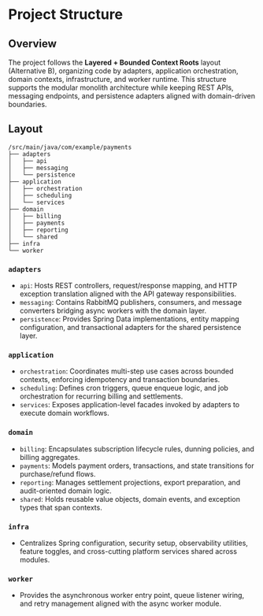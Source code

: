 # Project Structure

## Overview
The project follows the **Layered + Bounded Context Roots** layout (Alternative B), organizing code by adapters, application orchestration, domain contexts, infrastructure, and worker runtime. This structure supports the modular monolith architecture while keeping REST APIs, messaging endpoints, and persistence adapters aligned with domain-driven boundaries.

## Layout
```
/src/main/java/com/example/payments
├── adapters
│   ├── api
│   ├── messaging
│   └── persistence
├── application
│   ├── orchestration
│   ├── scheduling
│   └── services
├── domain
│   ├── billing
│   ├── payments
│   ├── reporting
│   └── shared
├── infra
└── worker
```

### `adapters`
- `api`: Hosts REST controllers, request/response mapping, and HTTP exception translation aligned with the API gateway responsibilities.
- `messaging`: Contains RabbitMQ publishers, consumers, and message converters bridging async workers with the domain layer.
- `persistence`: Provides Spring Data implementations, entity mapping configuration, and transactional adapters for the shared persistence layer.

### `application`
- `orchestration`: Coordinates multi-step use cases across bounded contexts, enforcing idempotency and transaction boundaries.
- `scheduling`: Defines cron triggers, queue enqueue logic, and job orchestration for recurring billing and settlements.
- `services`: Exposes application-level facades invoked by adapters to execute domain workflows.

### `domain`
- `billing`: Encapsulates subscription lifecycle rules, dunning policies, and billing aggregates.
- `payments`: Models payment orders, transactions, and state transitions for purchase/refund flows.
- `reporting`: Manages settlement projections, export preparation, and audit-oriented domain logic.
- `shared`: Holds reusable value objects, domain events, and exception types that span contexts.

### `infra`
- Centralizes Spring configuration, security setup, observability utilities, feature toggles, and cross-cutting platform services shared across modules.

### `worker`
- Provides the asynchronous worker entry point, queue listener wiring, and retry management aligned with the async worker module.

